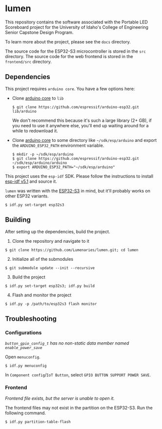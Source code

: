 # lumen

This repository contains the software associated with the Portable LED
Scoreboard project for the University of Idaho's College of Engineering Senior
Capstone Design Program.

To learn more about the project, please see the `docs` directory.

The source code for the ESP32-S3 microcontroller is stored in the `src`
directory. The source code for the web frontend is stored in the `frontend/src`
directory.

## Dependencies

This project requires `arduino core`. You have a few options here:

- Clone [arduino core](https://github.com/espressif/arduino-esp32) to `lib`

  ```
  $ git clone https://github.com/espressif/arduino-esp32.git lib/arduino
  ```

  We don't recommend this because it's such a large library (2+ GB), if you need
  to use it anywhere else, you'll end up waiting around for a while to
  redownload it.

- Clone [arduino core](https://github.com/espressif/arduino-esp32) to some
  directory like `~/sdk/esp/arduino` and export the `ARDUINO_ESP32_PATH`
  environment variable.

  ```
  $ mkdir -p ~/sdk/esp/arduino
  $ git clone https://github.com/espressif/arduino-esp32.git ~/sdk/esp/arduino/arduino
  $ export ARDUINO_ESP32_PATH="~/sdk/esp/arduino"
  ```

This project uses the `esp-idf` SDK. Please follow the instructions to install
[esp-idf v5.1](https://docs.espressif.com/projects/esp-idf/en/v5.1/esp32/get-started/index.html)
and source it.

`lumen` was written with the
[ESP32-S3](https://www.espressif.com/sites/default/files/documentation/esp32-s3_datasheet_en.pdf)
in mind, but it'll probably works on other ESP32 variants.

```
$ idf.py set-target esp32s3
```

## Building

After setting up the dependencies, build the project.

1. Clone the repository and navigate to it

```
$ git clone https://github.com/Lumenaries/lumen.git; cd lumen
```

2. Initialize all of the submodules

```
$ git submodule update --init --recursive
```

3. Build the project

```
$ idf.py set-target esp32s3; idf.py build
```

4. Flash and monitor the project

```
$ idf.py -p /path/to/esp32s3 flash monitor
```

## Troubleshooting

### Configurations

_`button_gpio_config_t` has no non-static data member named `enable_power_save`_

Open `menuconfig`.

```
$ idf.py menuconfig
```

In `Component config`/`IoT Button`, select `GPIO BUTTON SUPPORT POWER SAVE`.

### Frontend

_Frontend file exists, but the server is unable to open it._

The frontend files may not exist in the partition on the ESP32-S3. Run the
following command.

```
$ idf.py partition-table-flash
```
